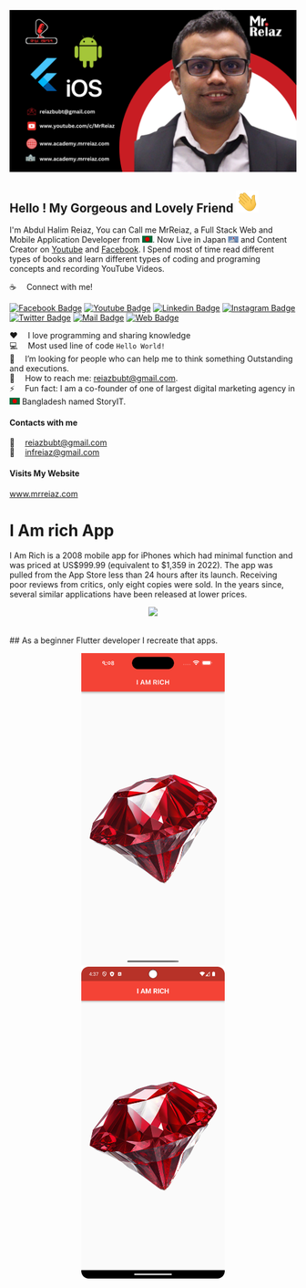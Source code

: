 ![Github Banner](readme-asset/mrreiaz.png)

## Hello ! My Gorgeous and Lovely Friend <img src="readme-asset/hello.gif" width="40px" alt="hi">

I'm Abdul Halim Reiaz, You can Call me MrReiaz, a Full Stack Web and Mobile Application Developer from <img src="readme-asset/bangladesh.png" width="18"/>. Now Live in Japan <img src="readme-asset/japan.png" width="18"/> and Content Creator on [Youtube](https://www.youtube.com/c/MrReiaz?sub_confirmation=1) and [Facebook](https://www.facebook.com/mrreiaz23). I Spend most of time read different types of books and learn different types of coding and programing concepts and recording YouTube Videos.

:coffee: &emsp;Connect with me!

[![Facebook Badge](https://img.shields.io/badge/Facebook-1877F2?style=for-the-badge&logo=facebook&logoColor=white)](https://www.facebook.com/mrreiaz23) [![Youtube Badge](https://img.shields.io/badge/YouTube-FF0000?style=for-the-badge&logo=youtube&logoColor=white)](https://www.youtube.com/c/MrReiaz?sub_confirmation=1) [![Linkedin Badge](https://img.shields.io/badge/LinkedIn-0077B5?style=for-the-badge&logo=linkedin&logoColor=white)](https://www.linkedin.com/in/halim-md-abdul/) [![Instagram Badge](https://img.shields.io/badge/Instagram-E4405F?style=for-the-badge&logo=instagram&logoColor=white)](https://www.instagram.com/mrreiaz/) [![Twitter Badge](https://img.shields.io/badge/Twitter-1DA1F2?style=for-the-badge&logo=twitter&logoColor=white)](https://twitter.com/inf_reiaz) [![Mail Badge](https://img.shields.io/badge/Gmail-D14836?style=for-the-badge&logo=gmail&logoColor=white)](mailto:reiazbubt@gmail.com) [![Web Badge](https://img.shields.io/badge/website-D14836?style=for-the-badge&logo=gmail&logoColor=white)](https://mrreiaz.com)

:hearts: &emsp;I love programming and sharing knowledge <br/>
:computer: &emsp;Most used line of code `Hello World!` <br/>
🤔 &emsp;I’m looking for people who can help me to think something Outstanding  and executions.<br/>
:e-mail: &emsp;How to reach me: reiazbubt@gmail.com.<br/>
⚡ &emsp;Fun fact: I am a co-founder of one of largest digital marketing agency in <img src="readme-asset/bangladesh.png" width="18"/> Bangladesh named StoryIT.



#### Contacts with me 

:email: &emsp;reiazbubt@gmail.com
<br >
:email: &emsp;infreiaz@gmail.com

#### Visits My Website
www.mrreiaz.com



# I Am rich App
I Am Rich is a 2008 mobile app for iPhones which had minimal function and was priced at US$999.99 (equivalent to $1,359 in 2022). The app was pulled from the App Store less than 24 hours after its launch. Receiving poor reviews from critics, only eight copies were sold. In the years since, several similar applications have been released at lower prices.
<br >
<p align="center">
<img src="https://upload.wikimedia.org/wikipedia/en/thumb/8/82/I_Am_Rich_sale_screen.png/220px-I_Am_Rich_sale_screen.png" width="50%"/>
</p>

<br >
## As a beginner Flutter developer I recreate that apps.
<br >

<p align="center">
<img src="images/i-phone.png" width="50%" alt="hi">
<img src="images/pixel7.png" width="50%" alt="hi">
</p>